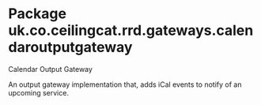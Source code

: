 # Package uk.co.ceilingcat.rrd.gateways.calendaroutputgateway

Calendar Output Gateway

An output gateway implementation that, adds iCal events to notify of an upcoming service.
